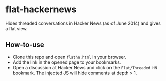 flat-hackernews
===============

Hides threaded conversations in Hacker News (as of June 2014) and gives a flat view.

How-to-use
----------

- Clone this repo and open ``flathn.html`` in your browser.
- Add the link in the opened page to your bookmarks.
- Open a discussion at Hacker News and click on the ``Flat/Threaded HN`` bookmark. The injected JS will hide comments at depth > 1.
